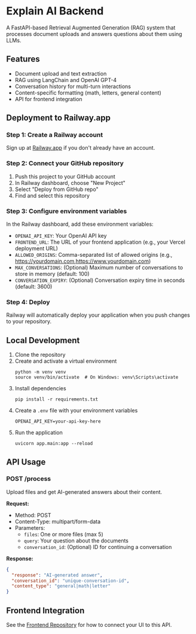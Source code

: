 # Explain AI Backend

A FastAPI-based Retrieval Augmented Generation (RAG) system that processes document uploads and answers questions about them using LLMs.

## Features

- Document upload and text extraction
- RAG using LangChain and OpenAI GPT-4
- Conversation history for multi-turn interactions
- Content-specific formatting (math, letters, general content)
- API for frontend integration

## Deployment to Railway.app

### Step 1: Create a Railway account

Sign up at [Railway.app](https://railway.app) if you don't already have an account.

### Step 2: Connect your GitHub repository

1. Push this project to your GitHub account
2. In Railway dashboard, choose "New Project"
3. Select "Deploy from GitHub repo"
4. Find and select this repository

### Step 3: Configure environment variables

In the Railway dashboard, add these environment variables:

- `OPENAI_API_KEY`: Your OpenAI API key
- `FRONTEND_URL`: The URL of your frontend application (e.g., your Vercel deployment URL)
- `ALLOWED_ORIGINS`: Comma-separated list of allowed origins (e.g., https://yourdomain.com,https://www.yourdomain.com)
- `MAX_CONVERSATIONS`: (Optional) Maximum number of conversations to store in memory (default: 100)
- `CONVERSATION_EXPIRY`: (Optional) Conversation expiry time in seconds (default: 3600)

### Step 4: Deploy

Railway will automatically deploy your application when you push changes to your repository.

## Local Development

1. Clone the repository
2. Create and activate a virtual environment
   ```
   python -m venv venv
   source venv/bin/activate  # On Windows: venv\Scripts\activate
   ```
3. Install dependencies
   ```
   pip install -r requirements.txt
   ```
4. Create a `.env` file with your environment variables
   ```
   OPENAI_API_KEY=your-api-key-here
   ```
5. Run the application
   ```
   uvicorn app.main:app --reload
   ```

## API Usage

### POST /process

Upload files and get AI-generated answers about their content.

**Request:**

- Method: POST
- Content-Type: multipart/form-data
- Parameters:
  - `files`: One or more files (max 5)
  - `query`: Your question about the documents
  - `conversation_id`: (Optional) ID for continuing a conversation

**Response:**

```json
{
  "response": "AI-generated answer",
  "conversation_id": "unique-conversation-id",
  "content_type": "general|math|letter"
}
```

## Frontend Integration

See the [Frontend Repository](https://github.com/yourusername/explain-ai-frontend) for how to connect your UI to this API.
